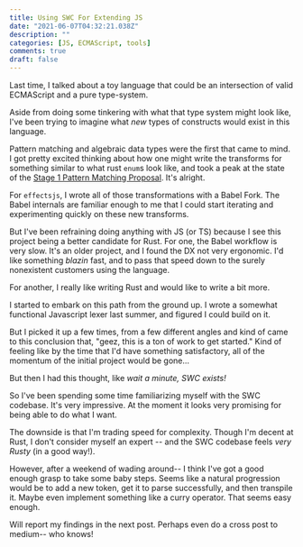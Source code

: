 ```yaml
---
title: Using SWC For Extending JS
date: "2021-06-07T04:32:21.038Z"
description: ""
categories: [JS, ECMAScript, tools]
comments: true
draft: false
---
```


Last time, I talked about a toy language that could be an intersection of valid ECMAScript and a pure type-system.

Aside from doing some tinkering with what that type system might look like, I've been trying to imagine what _new_ types of constructs would exist in this language.

Pattern matching and algebraic data types were the first that came to mind. I got pretty excited thinking about how one might write the transforms for something similar to what rust `enum`s look like, and took a peak at the state of the [Stage 1 Pattern Matching Proposal](https://github.com/tc39/proposal-pattern-matching). It's alright.

For `effectsjs`, I wrote all of those transformations with a Babel Fork. The Babel internals are familiar enough to me that I could start iterating and experimenting quickly on these new transforms.

But I've been refraining doing anything with JS (or TS) because I see this project being a better candidate for Rust. For one, the Babel workflow is very slow. It's an older project, and I found the DX not very ergonomic. I'd like something _blazin_ fast, and to pass that speed down to the surely nonexistent customers using the language.

For another, I really like writing Rust and would like to write a bit more.

I started to embark on this path from the ground up. I wrote a somewhat functional Javascript lexer last summer, and figured I could build on it.

But I picked it up a few times, from a few different angles and kind of came to this conclusion that, "geez, this is a ton of work to get started." Kind of feeling like by the time that I'd have something satisfactory, all of the momentum of the initial project would be gone...

But then I had this thought, like _wait a minute, SWC exists!_

So I've been spending some time familiarizing myself with the SWC codebase. It's very impressive. At the moment it looks very promising for being able to do what I want. 

The downside is that I'm trading speed for complexity. Though I'm decent at Rust, I don't consider myself an expert -- and the SWC codebase feels _very Rusty_ (in a good way!).

However, after a weekend of wading around-- I think I've got a good enough grasp to take some baby steps. Seems like a natural progression would be to add a new token, get it to parse successfully, and then transpile it. Maybe even implement something like a curry operator. That seems easy enough. 

Will report my findings in the next post. Perhaps even do a cross post to medium-- who knows!